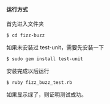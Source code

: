 #### 运行方式

首先进入文件夹

```$ cd fizz-buzz```

如果未安装过 test-unit，需要先安装一下

```$ sudo gem install test-unit```

安装完成以后运行

```$ ruby fizz_buzz_test.rb```

如果显示绿了，则证明测试成功。
